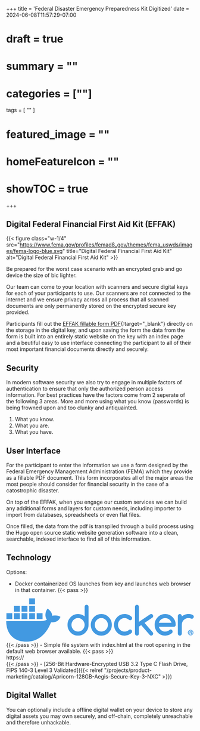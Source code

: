 +++
title = 'Federal Disaster Emergency Preparedness Kit Digitized'
date = 2024-06-08T11:57:29-07:00
# draft = true
# summary = ""
# categories = [""]
tags = [
  ""
  ]
# featured_image = ""
# homeFeatureIcon = ""
# showTOC = true
+++

## Digital Federal Financial First Aid Kit (EFFAK)

{{< figure class="w-1/4" src="https://www.fema.gov/profiles/femad8_gov/themes/fema_uswds/images/fema-logo-blue.svg"  title="Digital Federal Financial First Aid Kit" alt="Digital Federal Financial First Aid Kit" >}}

Be prepared for the worst case scenario with an encrypted grab and go device the size of bic lighter.

<!--more-->

Our team can come to your location with scanners and secure digital keys for each of your participants to use. Our scanners are not connected to the internet and we ensure privacy across all process that all scanned documents are only permanently stored on the encrypted secure key provided.

Participants fill out the [EFFAK fillable form PDF](fema_effak-toolkit-checklists-forms.pdf){:target="_blank"} directly on the storage in the digital key, and upon saving the form the data from the form is built into an entirely static website on the key with an index page and a beutiful easy to use interface connecting the participant to all of their most important financial documents directly and securely.

## Security

In modern software security we also try to engage in multiple factors of authentication to ensure that only the authorized person access information. For best practices have the factors come from 2 seperate of the following 3 areas. More and more using what you know (passwords) is being frowned upon and too clunky and antiquainted.

1. What you know.
2. What you are.
3. What you have.

## User Interface

For the participant to enter the information we use a form designed by the Federal Emergency Management Administration (FEMA) which they provide as a fillable PDF document. This form incorporates all of the major areas the most people should consider for financial security in the case of a catostrophic disaster.

On top of the EFFAK, when you engage our custom services we can build any additional forms and layers for custom needs, including importer to import from databases, spreadsheets or even flat files.

Once filled, the data from the pdf is transpiled through a build process using the Hugo open source static website generation software into a clean, searchable, indexed interface to find all of this information.

## Technology

Options:
- Docker containerized OS launches from key and launches web browser in that container. 
{{< pass >}}

<div class="logo w-1/4"><svg class="docker_logo " id="Layer_1" data-name="Layer 1" xmlns="http://www.w3.org/2000/svg" viewBox="0 0 2334.44 537.22"><path d="M664.01 223.35c-16.55-11.14-60.03-15.89-91.64-7.38-1.7-31.49-17.94-58.03-47.65-81.17l-10.99-7.38-7.33 11.07c-14.4 21.86-20.47 51-18.33 77.49 1.7 16.32 7.37 34.66 18.33 47.97-41.15 23.87-79.07 18.45-247.03 18.45H.06C-.7 320.33 5.4 393.28 51.79 452.67c5.12 6.56 10.74 12.91 16.84 19.02 37.72 37.77 94.71 65.47 179.93 65.54 130 .12 241.39-70.16 309.15-240.07 22.3.37 81.15 3.99 109.95-51.66.7-.94 7.33-14.76 7.33-14.76l-10.98-7.38zm-494.72-39.14H96.37v72.92h72.92v-72.92zm94.21 0h-72.92v72.92h72.92v-72.92zm94.21 0h-72.92v72.92h72.92v-72.92zm94.21 0H379v72.92h72.92v-72.92zm-376.82 0H2.16v72.92h72.92v-72.92zm94.21-92.11H96.39v72.92h72.92V92.1zm94.21 0H190.6v72.92h72.92V92.1zm94.21 0h-72.92v72.92h72.92V92.1zM357.7 0h-72.92v72.92h72.92V0zm1972.23 424.7c0 18.94-14.87 33.81-34.21 33.81s-34.42-14.87-34.42-33.81 15.27-33.4 34.42-33.4 34.21 14.87 34.21 33.4zm-60.08 0c0 14.87 11 26.68 26.07 26.68s25.46-11.81 25.46-26.47-10.8-26.89-25.65-26.89-25.87 12.02-25.87 26.68zm20.58 17.52h-7.74v-33.4c3.04-.61 7.33-1.02 12.82-1.02 6.32 0 9.16 1.02 11.61 2.45 1.84 1.42 3.26 4.07 3.26 7.33 0 3.67-2.85 6.52-6.91 7.74v.41c3.24 1.21 5.08 3.66 6.1 8.14 1.01 5.09 1.62 7.13 2.45 8.35h-8.35c-1.02-1.22-1.64-4.27-2.65-8.15-.61-3.66-2.65-5.29-6.93-5.29h-3.66v13.45zm.2-18.94h3.66c4.28 0 7.74-1.42 7.74-4.88 0-3.06-2.23-5.11-7.13-5.11-2.03 0-3.46.21-4.27.43v9.56zM1017.65 86.68c-4.79-4.68-10.54-7.06-17.43-7.06S987.41 82 982.8 86.68c-4.62 4.68-6.88 10.68-6.88 17.83v119.4c-23.7-19.59-51.05-29.47-82.16-29.47-36.16 0-67.08 13.06-92.7 39.27-25.62 26.12-38.34 57.72-38.34 94.78s12.81 68.57 38.34 94.78c25.62 26.12 56.46 39.27 92.7 39.27s66.74-13.06 92.7-39.27c25.62-25.86 38.34-57.45 38.34-94.78V104.5c0-7.15-2.35-13.15-7.15-17.83zm-48.18 274.11v.18c-4.27 10.15-10.11 19.06-17.51 26.65-7.4 7.68-16.12 13.68-26.05 18.18-10.02 4.5-20.65 6.71-32.06 6.71s-22.3-2.21-32.32-6.71-18.65-10.5-25.96-18.09c-7.32-7.59-13.15-16.5-17.42-26.65-4.27-10.24-6.45-21.09-6.45-32.57s2.18-22.33 6.45-32.57c4.27-10.24 10.11-19.06 17.42-26.65 7.32-7.59 16.03-13.59 25.96-18.09 10.02-4.5 20.74-6.71 32.32-6.71s22.04 2.21 32.06 6.71c10.02 4.5 18.65 10.5 26.05 18.18 7.4 7.68 13.24 16.59 17.51 26.65 4.27 10.15 6.45 20.92 6.45 32.39s-2.18 22.33-6.45 32.39zm1130.79-83.75c-6.36-15.89-16.05-30.27-28.76-43.16l-.17-.09c-25.88-26.12-56.82-39.27-92.7-39.27s-67.09 13.06-92.71 39.27c-25.62 26.12-38.33 57.72-38.33 94.78s12.81 68.57 38.33 94.78c25.62 26.12 56.47 39.27 92.71 39.27 32.92 0 61.41-10.85 85.64-32.56 4.69-4.94 7.06-10.94 7.06-17.92s-2.26-13.15-6.89-17.83c-4.61-4.68-10.45-7.06-17.42-7.06-6.09.18-11.5 2.21-16.11 6.27-7.32 6.35-15.25 11.21-23.87 14.39-8.63 3.18-18.04 4.77-28.31 4.77-9.07 0-17.78-1.41-26.05-4.32-8.29-2.91-16.03-6.89-22.92-12.09-6.98-5.21-12.98-11.38-18.12-18.71-5.14-7.24-9.06-15.27-11.67-24.09h185.32c6.87 0 12.62-2.38 17.42-7.06 4.8-4.68 7.15-10.68 7.15-17.83 0-18.53-3.24-35.74-9.58-51.54zm-200.48 26.65c2.53-8.74 6.36-16.77 11.5-24.09 5.15-7.24 11.24-13.5 18.21-18.71 7.06-5.21 14.72-9.18 23.17-12.09 8.44-2.91 17.06-4.32 25.97-4.32s17.51 1.41 25.86 4.32c8.37 2.91 16.05 6.88 22.92 12.09 6.98 5.21 13.07 11.38 18.21 18.71 5.22 7.24 9.16 15.27 11.86 24.09h-157.71zm428.21-92.4c-4.36-4.32-9.85-7.68-16.47-10.15-6.62-2.47-13.85-4.15-21.78-5.12-7.84-.97-15.25-1.41-22.12-1.41-15.61 0-30.24 2.56-44 7.68-13.77 5.12-26.49 12.44-38.17 21.97v-4.76c0-6.88-2.35-12.71-7.15-17.56-4.78-4.85-10.45-7.32-17.15-7.32s-12.64 2.47-17.42 7.32c-4.8 4.85-7.15 10.77-7.15 17.56v218.25c0 6.88 2.35 12.71 7.15 17.56 4.78 4.85 10.53 7.32 17.42 7.32s12.45-2.47 17.15-7.32c4.8-4.85 7.15-10.77 7.15-17.56V328.58c0-11.65 2.18-22.59 6.45-32.83 4.27-10.24 10.11-19.06 17.51-26.65 7.42-7.59 16.13-13.59 26.05-17.92 10.02-4.41 20.66-6.62 32.08-6.62s22.2 2.03 32.06 6c3.91 1.77 7.32 2.65 10.28 2.65 3.4 0 6.62-.62 9.58-1.94 2.96-1.32 5.58-3.09 7.76-5.38 2.18-2.29 3.91-4.94 5.22-8.03 1.31-3 2.01-6.27 2.01-9.8 0-6.88-2.18-12.44-6.53-16.77h.08zm-1023.01 65.83c-6.36-15.8-15.86-30.27-28.66-43.33-25.87-26.12-56.8-39.27-92.7-39.27s-67.08 13.06-92.7 39.27c-25.62 26.12-38.33 57.72-38.33 94.78s12.81 68.57 38.33 94.78c25.62 26.12 56.46 39.27 92.7 39.27s66.74-13.06 92.7-39.27c25.62-25.86 38.34-57.45 38.34-94.78-.18-18.53-3.4-35.65-9.67-51.45zm-45.65 83.66v.18c-4.27 10.15-10.11 19.06-17.51 26.65-7.4 7.68-16.12 13.68-26.05 18.18s-20.65 6.71-32.06 6.71-22.3-2.21-32.32-6.71-18.65-10.5-25.96-18.09c-7.32-7.59-13.15-16.5-17.42-26.65-4.27-10.24-6.45-21.09-6.45-32.57s2.18-22.33 6.45-32.57c4.27-10.24 10.11-19.06 17.42-26.65 7.32-7.59 16.03-13.59 25.96-18.09 10.02-4.5 20.74-6.71 32.32-6.71s22.04 2.21 32.06 6.71c10.02 4.5 18.65 10.5 26.05 18.18 7.4 7.68 13.24 16.59 17.51 26.65 4.27 10.15 6.45 20.92 6.45 32.39s-2.18 22.33-6.45 32.39zm569.78-141.37c0-3.35-.7-6.53-2-9.53-1.31-3-3.05-5.73-5.23-8.03-2.18-2.29-4.79-4.15-7.75-5.38-2.96-1.23-6.18-1.94-9.58-1.94-4.88 0-9.24 1.24-13.07 3.8l-139.92 93.11V104.68c0-7.06-2.35-12.97-7.14-17.83-4.79-4.85-10.45-7.32-17.16-7.32s-12.63 2.47-17.43 7.32c-4.79 4.85-7.14 10.77-7.14 17.83v332.71c0 6.88 2.35 12.8 7.14 17.74 4.79 4.94 10.54 7.41 17.43 7.41s12.46-2.47 17.16-7.41c4.79-4.94 7.14-10.86 7.14-17.74v-86.4l28.58-19.15 108.12 124.17c4.36 4.32 9.85 6.44 16.38 6.44 3.4 0 6.62-.62 9.58-1.94 2.96-1.24 5.58-3.09 7.75-5.38 2.18-2.29 3.92-4.94 5.23-8.03 1.31-3 2-6.27 2-9.53 0-6.53-2.26-12.36-6.8-17.47l-100.63-115.87 98.01-65.13c6.27-4.32 9.32-10.94 9.32-19.86v.18zm-414.26 49.68c7.49-7.59 16.21-13.59 26.23-17.92 10.02-4.41 20.65-6.62 32.06-6.62 10.28 0 19.78 1.77 28.58 5.29 8.71 3.53 17.08 8.74 25 15.53 4.7 3.79 10.02 5.73 15.94 5.73 7.06 0 12.81-2.38 17.43-7.15 4.62-4.77 6.88-10.77 6.88-17.92s-2.79-13.77-8.45-18.88c-24.05-21.71-52.53-32.57-85.38-32.57-36.16 0-67.08 13.06-92.7 39.27-25.62 26.12-38.33 57.72-38.33 94.78s12.81 68.57 38.33 94.78c25.62 26.12 56.46 39.27 92.7 39.27 32.76 0 61.25-10.85 85.38-32.57 5.14-5.29 7.76-11.38 7.76-18.44s-2.27-13.15-6.88-17.83c-4.62-4.68-10.45-7.06-17.42-7.06-5.92.18-11.07 1.94-15.42 5.29-7.84 6.88-16.03 12-24.83 15.44-8.71 3.44-18.21 5.12-28.58 5.12-11.41 0-22.04-2.21-32.06-6.62-10.02-4.41-18.73-10.41-26.23-17.91-7.49-7.5-13.42-16.5-17.69-26.65-4.27-10.24-6.45-21.18-6.45-32.83s2.18-22.59 6.45-32.83c4.27-10.24 10.19-19.06 17.69-26.65v-.09z" fill="#4299E1" stroke-width="0"></path></svg></div>
{{< /pass >}}
- Simple file system with index.html at the root opening in the default web browser available.
{{< pass >}}
<div class="flex justify-start">
  <span class="text-6xl text-indigo-300">https://</span><i class="block text-6xl text-indigo-300 fa-regular fa-folder-open"></i>
</div>
{{< /pass >}}
- [256-Bit Hardware-Encrypted USB 3.2 Type C Flash Drive, FIPS 140-3 Level 3 Validated]({{< relref "/projects/product-marketing/catalog/Apricorn-128GB-Aegis-Secure-Key-3-NXC" >}})

## Digital Wallet

You can optionally include a offline digital wallet on your device to store any digital assets you may own securely, and off-chain, completely unreachable and therefore unhackable. 